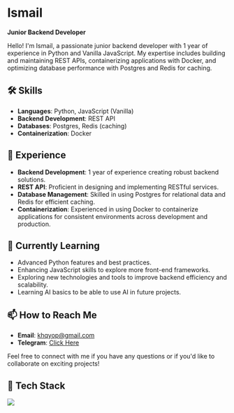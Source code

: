 # Ismail 

**Junior Backend Developer**

Hello! I'm Ismail, a passionate junior backend developer with 1 year of experience in Python and Vanilla JavaScript. My expertise includes building and maintaining REST APIs, containerizing applications with Docker, and optimizing database performance with Postgres and Redis for caching.

## 🛠️ Skills

- **Languages**: Python, JavaScript (Vanilla)
- **Backend Development**: REST API
- **Databases**: Postgres, Redis (caching)
- **Containerization**: Docker

## 💼 Experience

- **Backend Development**: 1 year of experience creating robust backend solutions.
- **REST API**: Proficient in designing and implementing RESTful services.
- **Database Management**: Skilled in using Postgres for relational data and Redis for efficient caching.
- **Containerization**: Experienced in using Docker to containerize applications for consistent environments across development and production.

## 🌱 Currently Learning

- Advanced Python features and best practices.
- Enhancing JavaScript skills to explore more front-end frameworks.
- Exploring new technologies and tools to improve backend efficiency and scalability.
- Learning AI basics to be able to use AI in future projects.

## 📫 How to Reach Me

- **Email**: [khqyop@gmail.com](mailto:khqyop@gmail.com)
- **Telegram**: [Click Here](https://t.me/assmailTunberg)

Feel free to connect with me if you have any questions or if you'd like to collaborate on exciting projects!

## 🧰 Tech Stack

<p align="left"> <a href="https://github.com/808thlife"><img src="https://skillicons.dev/icons?i=python,django,grafana,prometheus,postgres,git,github,docker,redis,javascript&perline=5"> </a> </p>
